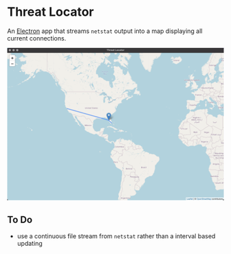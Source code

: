 # Threat Locator

An [Electron](https://www.electronjs.org) app that streams `netstat` output into a map displaying all current connections.

![Threat Locator Screenshot](./docs/ThreatLocatorScreenshot.png)

## To Do
- use a continuous file stream from `netstat` rather than a interval based updating
